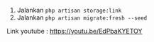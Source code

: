 1) Jalankan ```php artisan storage:link```  
2) Jalankan ```php artisan migrate:fresh --seed```  

Link youtube : https://youtu.be/EdPbaKYETOY